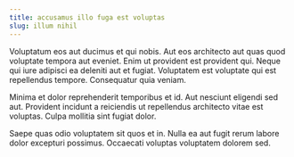 ```yaml
---
title: accusamus illo fuga est voluptas
slug: illum nihil
---
```


Voluptatum eos aut ducimus et qui nobis. Aut eos architecto aut quas quod voluptate tempora aut eveniet. Enim ut provident est provident qui. Neque qui iure adipisci ea deleniti aut et fugiat. Voluptatem est voluptate qui est repellendus tempore. Consequatur quia veniam.

Minima et dolor reprehenderit temporibus et id. Aut nesciunt eligendi sed aut. Provident incidunt a reiciendis ut repellendus architecto vitae est voluptas. Culpa mollitia sint fugiat dolor.

Saepe quas odio voluptatem sit quos et in. Nulla ea aut fugit rerum labore dolor excepturi possimus. Occaecati voluptas voluptatem dolorem sed.
